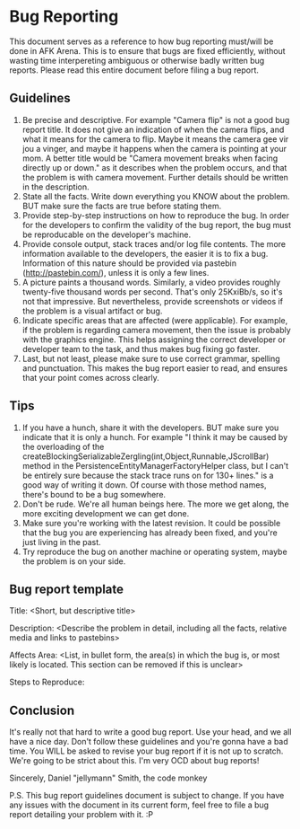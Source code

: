 Bug Reporting
=============

This document serves as a reference to how bug reporting must/will be done in AFK Arena. This is to ensure that bugs are fixed efficiently, without wasting time interpereting ambiguous or otherwise badly written bug reports. Please read this entire document before filing a bug report.

Guidelines
----------

1. Be precise and descriptive. For example "Camera flip" is not a good bug report title. It does not give an indication of when the camera flips, and what it means for the camera to flip. Maybe it means the camera gee vir jou a vinger, and maybe it happens when the camera is pointing at your mom. A better title would be "Camera movement breaks when facing directly up or down." as it describes when the problem occurs, and that the problem is with camera movement. Further details should be written in the description.
2. State all the facts. Write down everything you KNOW about the problem. BUT make sure the facts are true before stating them.
3. Provide step-by-step instructions on how to reproduce the bug. In order for the developers to confirm the validity of the bug report, the bug must be reproducable on the developer's machine.
4. Provide console output, stack traces and/or log file contents. The more information available to the developers, the easier it is to fix a bug. Information of this nature should be provided via pastebin (http://pastebin.com/), unless it is only a few lines.
5. A picture paints a thousand words. Similarly, a video provides roughly twenty-five thousand words per second. That's only 25KxiBb/s, so it's not that impressive. But nevertheless, provide screenshots or videos if the problem is a visual artifact or bug.
6. Indicate specific areas that are affected (were applicable). For example, if the problem is regarding camera movement, then the issue is probably with the graphics engine. This helps assigning the correct developer or developer team to the task, and thus makes bug fixing go faster.
7. Last, but not least, please make sure to use correct grammar, spelling and punctuation. This makes the bug report easier to read, and ensures that your point comes across clearly.

Tips
----

1. If you have a hunch, share it with the developers. BUT make sure you indicate that it is only a hunch. For example "I think it may be caused by the overloading of the createBlockingSerializableZergling(int,Object,Runnable,JScrollBar) method in the PersistenceEntityManagerFactoryHelper class, but I can't be entirely sure because the stack trace runs on for 130+ lines." is a good way of writing it down. Of course with those method names, there's bound to be a bug somewhere.
2. Don't be rude. We're all human beings here. The more we get along, the more exciting development we can get done.
3. Make sure you're working with the latest revision. It could be possible that the bug you are experiencing has already been fixed, and you're just living in the past.
4. Try reproduce the bug on another machine or operating system, maybe the problem is on your side.

Bug report template
-------------------

Title: <Short, but descriptive title>

Description:
<Describe the problem in detail, including all the facts, relative media and links to pastebins>

Affects Area:
<List, in bullet form, the area(s) in which the bug is, or most likely is located. This section can be removed if this is unclear>

Steps to Reproduce:
<Provide step-by-step instruction describing exactly what to do to cause the bug to occur>

Conclusion
----------

It's really not that hard to write a good bug report. Use your head, and we all have a nice day. Don't follow these guidelines and you're gonna have a bad time. You WILL be asked to revise your bug report if it is not up to scratch. We're going to be strict about this. I'm very OCD about bug reports!

Sincerely,
Daniel "jellymann" Smith, the code monkey

P.S. This bug report guidelines document is subject to change. If you have any issues with the document in its current form, feel free to file a bug report detailing your problem with it. :P

